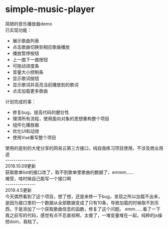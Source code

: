 # simple-music-player

简陋的音乐播放器demo<br/>
已实现功能：<br/>
<ul>
    <li>展示歌曲列表</li>
    <li>点击歌曲切换到相应歌曲播放</li>
    <li>播放暂停按钮</li>
    <li>上一曲下一曲按钮</li>
    <li>可拖动进度条</li>
    <li>音量大小控制条</li>
    <li>显示歌词按钮</li>
    <li>显示歌词并高亮当前播放到的歌词</li>
    <li>点击加载更多歌曲</li>
</ul>
计划完成的事：<br/>
<ul>
    <li>修复bug，提高代码的健壮性</li>
    <li>理清所有流程，使用面向对象的思想重构整个项目</li>
    <li>组件化播放器</li>
    <li>优化UI和动效</li>
    <li>使用Vue重写整个项目</li>
</ul>
使用的是别的大佬分享的网易云第三方接口，纯自我练习项目使用，不涉及商业用途<br/>
---------------<br/>
2018.10.09更新 <br/>
获取歌单list的接口改了，取不到歌单里歌曲的数据了，emmm......  <br/> 
难受，啥时候自己能写一个接口啊<br/>
---------------<br/>
2019.4.5更新<br/>    
今天偶然看到了这个项目，想了想，还是来修一下bug，发现之所以加载不出来，是因为接口里的一个数据从全部数据变成了只有10条，导致加载的时候取不到东西，于是添加了一个获取歌曲信息的函数，修复了这个问题。   
emm......看了一下我之前写的代码，感觉有点不忍直视啊，太傻了，一堆变量堆在一起，纯粹的js操控dom，我枯了。
